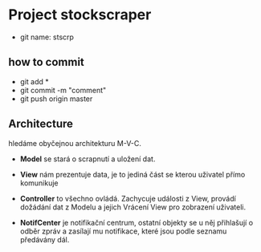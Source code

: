 # Project stockscraper #

 * git name: stscrp

## how to commit
 * git add *
 * git commit -m "comment"
 * git push origin master

## Architecture

hledáme obyčejnou architekturu M-V-C.

 * **Model** se stará o scrapnutí a uložení dat.

 * **View** nám prezentuje data, je to jediná část se kterou uživatel přímo komunikuje

 * **Controller** to všechno ovládá. Zachycuje události z View, provádí dožádání dat z Modelu a jejich Vrácení View pro zobrazení uživateli.

 * **NotifCenter** je notifikační centrum, ostatní objekty se u něj přihlašují o odběr zpráv a zasílají mu notifikace, které jsou podle seznamu předávány dál. 
